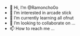 - 👋 Hi, I’m @Ramoncho0o
- 👀 I’m interested in arcade stick
- 🌱 I’m currently learning all ofnut
- 💞️ I’m looking to collaborate on ...
- 📫 How to reach me ...

<!---
Ramoncho0o/Ramoncho0o is a ✨ special ✨ repository because its `README.md` (this file) appears on your GitHub profile.
You can click the Preview link to take a look at your changes.
--->
